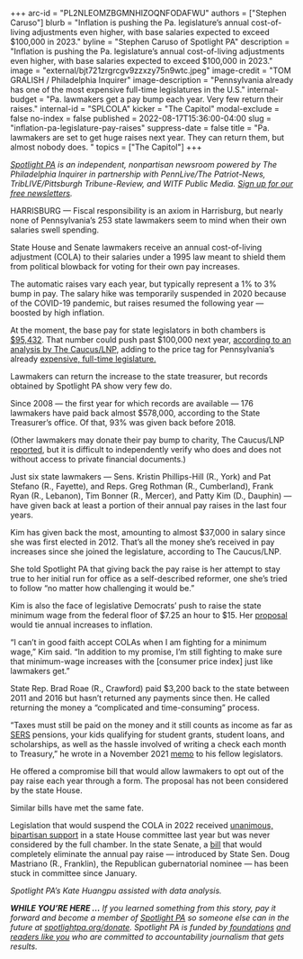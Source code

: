 +++
arc-id = "PL2NLEOMZBGMNHIZOQNFODAFWU"
authors = ["Stephen Caruso"]
blurb = "Inflation is pushing the Pa. legislature’s annual cost-of-living adjustments even higher, with base salaries expected to exceed $100,000 in 2023."
byline = "Stephen Caruso of Spotlight PA"
description = "Inflation is pushing the Pa. legislature’s annual cost-of-living adjustments even higher, with base salaries expected to exceed $100,000 in 2023."
image = "external/bjt721zrgrcgv9zzxzy75n9wtc.jpeg"
image-credit = "TOM GRALISH / Philadelphia Inquirer"
image-description = "Pennsylvania already has one of the most expensive full-time legislatures in the U.S."
internal-budget = "Pa. lawmakers get a pay bump each year. Very few return their raises."
internal-id = "SPLCOLA"
kicker = "The Capitol"
modal-exclude = false
no-index = false
published = 2022-08-17T15:36:00-04:00
slug = "inflation-pa-legislature-pay-raises"
suppress-date = false
title = "Pa. lawmakers are set to get huge raises next year. They can return them, but almost nobody does. "
topics = ["The Capitol"]
+++

<a href="https://www.spotlightpa.org/"><i>Spotlight PA</i></a><i> is an independent, nonpartisan newsroom powered by The Philadelphia Inquirer in partnership with PennLive/The Patriot-News, TribLIVE/Pittsburgh Tribune-Review, and WITF Public Media. </i><a href="https://www.spotlightpa.org/newsletters"><i>Sign up for our free newsletters</i></a><i>.</i>

HARRISBURG — Fiscal responsibility is an axiom in Harrisburg, but nearly none of Pennsylvania’s 253 state lawmakers seem to mind when their own salaries swell spending.

State House and Senate lawmakers receive an annual cost-of-living adjustment (COLA) to their salaries under a 1995 law meant to shield them from political blowback for voting for their own pay increases.

The automatic raises vary each year, but typically represent a 1% to 3% bump in pay. The salary hike was temporarily suspended in 2020 because of the COVID-19 pandemic, but raises resumed the following year — boosted by high inflation.

<script src="https://www.spotlightpa.org/embed.js" async></script><div data-spl-embed-version="1" data-spl-src="https://www.spotlightpa.org/embeds/newsletter/"></div>

At the moment, the base pay for state legislators in both chambers is <a href="https://www.pennlive.com/news/2021/11/pa-lawmakers-salaries-to-rise-by-nearly-5000-making-it-the-largest-increase-in-quarter-of-a-century.html">$95,432</a>. That number could push past $100,000 next year, <a href="https://lancasteronline.com/news/politics/pa-lawmakers-are-in-line-for-their-largest-automatic-pay-raise-ever/article_a32f56ee-1d63-11ed-9adf-c3711a78bd2a.html">according to an analysis by The Caucus/LNP</a>, adding to the price tag for Pennsylvania’s already <a href="https://www.spotlightpa.org/series/the-hidden-tab/">expensive, full-time legislature.</a>

Lawmakers can return the increase to the state treasurer, but records obtained by Spotlight PA show very few do.

Since 2008 — the first year for which records are available — 176 lawmakers have paid back almost $578,000, according to the State Treasurer’s office. Of that, 93% was given back before 2018.

(Other lawmakers may donate their pay bump to charity, The Caucus/LNP <a href="https://lancasteronline.com/news/politics/not-all-lawmakers-pocket-raises/article_d37dfb38-1d64-11ed-b541-2fdaa26e0031.html">reported</a>, but it is difficult to independently verify who does and does not without access to private financial documents.)

<div class="flourish-embed flourish-table" data-src="visualisation/10939098"><script src="https://public.flourish.studio/resources/embed.js"></script></div>

Just six state lawmakers — Sens.  Kristin Phillips-Hill (R., York) and Pat Stefano (R., Fayette), and Reps. Greg Rothman (R., Cumberland), Frank Ryan (R., Lebanon), Tim Bonner (R., Mercer), and Patty Kim (D., Dauphin) — have given back at least a portion of their annual pay raises in the last four years.

Kim has given back the most, amounting to almost $37,000 in salary since she was first elected in 2012. That’s all the money she’s received in pay increases since she joined the legislature, according to The Caucus/LNP.

She told Spotlight PA that giving back the pay raise is her attempt to stay true to her initial run for office as a self-described reformer, one she’s tried to follow “no matter how challenging it would be.”

Kim is also the face of legislative Democrats’ push to raise the state minimum wage from the federal floor of $7.25 an hour to $15. Her <a href="https://www.legis.state.pa.us/CFDOCS/Legis/PN/Public/btCheck.cfm?txtType=PDF&sessYr=2021&sessInd=0&billBody=H&billTyp=B&billNbr=0345&pn=1194">proposal</a> would tie annual increases to inflation.

<div class="flourish-embed flourish-table" data-src="visualisation/10939133"><script src="https://public.flourish.studio/resources/embed.js"></script></div>

“I can’t in good faith accept COLAs when I am fighting for a minimum wage,” Kim said. “In addition to my promise, I’m still fighting to make sure that minimum-wage increases with the [consumer price index] just like lawmakers get.”

State Rep. Brad Roae (R., Crawford) paid $3,200 back to the state between 2011 and 2016 but hasn’t returned any payments since then. He called returning the money a “complicated and time-consuming” process.

“Taxes must still be paid on the money and it still counts as income as far as <a href="https://sers.pa.gov/">SERS</a> pensions, your kids qualifying for student grants, student loans, and scholarships, as well as the hassle involved of writing a check each month to Treasury,” he wrote in a November 2021 <a href="https://www.legis.state.pa.us//cfdocs/Legis/CSM/showMemoPublic.cfm?chamber=H&SPick=20210&cosponId=36567">memo</a> to his fellow legislators.

He offered a compromise bill that would allow lawmakers to opt out of the pay raise each year through a form. The proposal has not been considered by the state House.

<script src="https://www.spotlightpa.org/embed.js" async></script><div data-spl-embed-version="1" data-spl-src="https://www.spotlightpa.org/embeds/donate/?teaser_text=%3Cb%3ESupport%20Spotlight%20PA's%20vital%20journalism%20and%20your%20gift%20will%20be%20matched%20dollar-for-dollar.%3C%2Fb%3E%20%20&eyebrow_text=2022%20WEEK%20OF%20GIVING&cta_text=ALL%20DONATIONS%20DOUBLED"></div>

Similar bills have met the same fate.

Legislation that would suspend the COLA in 2022 received <a href="https://www.legis.state.pa.us/cfdocs/legis/RCC/PUBLIC/listVoteSummaryH.cfm?sYear=2021&sInd=0&cteeCde=36&theDate=03/17/2021&RollCallId=153">unanimous, bipartisan support</a> in a state House committee last year but was never considered by the full chamber. In the state Senate, a <a href="https://www.legis.state.pa.us/cfdocs/billinfo/bill_history.cfm?syear=2021&sind=0&body=S&type=B&bn=1007">bill</a> that would completely eliminate the annual pay raise — introduced by State Sen. Doug Mastriano (R., Franklin), the Republican gubernatorial nominee — has been stuck in committee since January.

<i>Spotlight PA’s Kate Huangpu assisted with data analysis.</i>

<i><b>WHILE YOU’RE HERE ...</b></i><i> If you learned something from this story, pay it forward and become a member of </i><a href="https://www.spotlightpa.org/"><i>Spotlight PA</i></a><i> so someone else can in the future at </i><a href="http://spotlightpa.org/donate"><i>spotlightpa.org/donate</i></a><i>. Spotlight PA is funded by</i><a href="https://www.spotlightpa.org/support"><i> foundations</i></a><i> </i><a href="https://www.spotlightpa.org/support"><i>and readers like you</i></a><i> who are committed to accountability journalism that gets results.</i>

